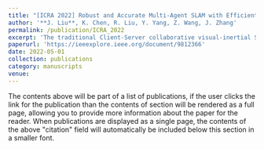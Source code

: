 ```yaml
---
title: "[ICRA 2022] Robust and Accurate Multi-Agent SLAM with Efficient Communication for Smart Mobiles"
author: '**J. Liu**, K. Chen, R. Liu, Y. Yang, Z. Wang, J. Zhang'
permalink: /publication/ICRA_2022
excerpt: 'The traditional Client-Server collaborative visual-inertial SLAM requires the sharing of high-frequency IMU data, which makes it susceptible to the network. The proposed Client-Server collaborative loop detection mechanism makes IMU data unnecessary for the server.'
paperurl: 'https://ieeexplore.ieee.org/document/9812366'
date: 2022-05-01
collection: publications
category: manuscripts
venue: 
---
```


The contents above will be part of a list of publications, if the user clicks the link for the publication than the contents of section will be rendered as a full page, allowing you to provide more information about the paper for the reader. When publications are displayed as a single page, the contents of the above "citation" field will automatically be included below this section in a smaller font.
